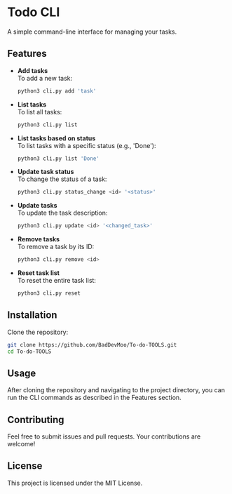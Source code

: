 # Todo CLI

A simple command-line interface for managing your tasks.

## Features
- **Add tasks**  
  To add a new task:
  ```bash
  python3 cli.py add 'task'
  ```

- **List tasks**  
  To list all tasks:
  ```bash
  python3 cli.py list
  ```

- **List tasks based on status**  
  To list tasks with a specific status (e.g., 'Done'):
  ```bash
  python3 cli.py list 'Done'
  ```

- **Update task status**  
  To change the status of a task:
  ```bash
  python3 cli.py status_change <id> '<status>'
  ```

- **Update tasks**  
  To update the task description:
  ```bash
  python3 cli.py update <id> '<changed_task>'
  ```

- **Remove tasks**  
  To remove a task by its ID:
  ```bash
  python3 cli.py remove <id>
  ```

- **Reset task list**  
  To reset the entire task list:
  ```bash
  python3 cli.py reset
  ```

## Installation

Clone the repository:

```bash
git clone https://github.com/BadDevMoo/To-do-TOOLS.git
cd To-do-TOOLS
```

## Usage

After cloning the repository and navigating to the project directory, you can run the CLI commands as described in the Features section.

## Contributing

Feel free to submit issues and pull requests. Your contributions are welcome!

## License

This project is licensed under the MIT License.
